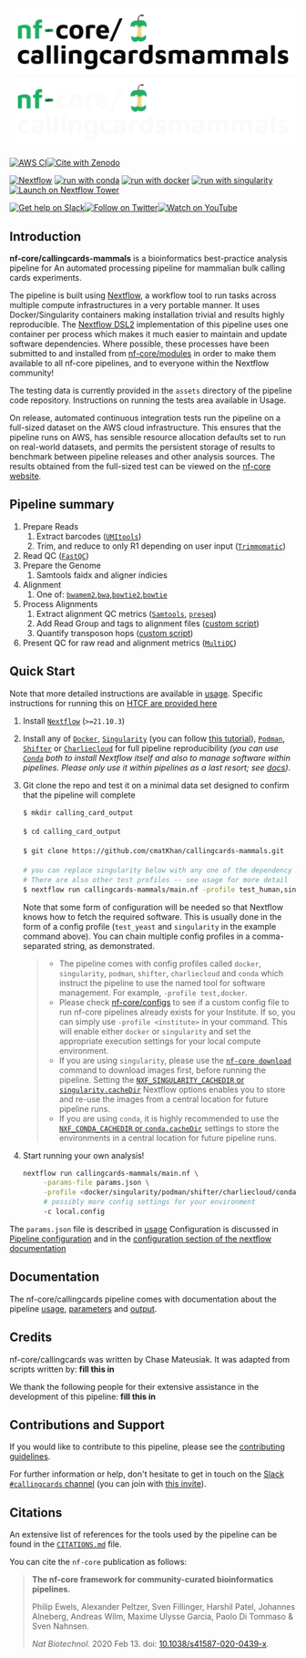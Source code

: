 # ![nf-core/callingcards-mammals](docs/images/nf-core-callingcards-mammals_logo_light.png#gh-light-mode-only) ![nf-core/callingcards-mammals](docs/images/nf-core-callingcards-mammals_logo_dark.png#gh-dark-mode-only)

[![AWS CI](https://img.shields.io/badge/CI%20tests-full%20size-FF9900?labelColor=000000&logo=Amazon%20AWS)](https://nf-co.re/callingcards-mammals/results)[![Cite with Zenodo](http://img.shields.io/badge/DOI-10.5281/zenodo.XXXXXXX-1073c8?labelColor=000000)](https://doi.org/10.5281/zenodo.XXXXXXX)

[![Nextflow](https://img.shields.io/badge/nextflow%20DSL2-%E2%89%A521.10.3-23aa62.svg)](https://www.nextflow.io/)
[![run with conda](http://img.shields.io/badge/run%20with-conda-3EB049?labelColor=000000&logo=anaconda)](https://docs.conda.io/en/latest/)
[![run with docker](https://img.shields.io/badge/run%20with-docker-0db7ed?labelColor=000000&logo=docker)](https://www.docker.com/)
[![run with singularity](https://img.shields.io/badge/run%20with-singularity-1d355c.svg?labelColor=000000)](https://sylabs.io/docs/)
[![Launch on Nextflow Tower](https://img.shields.io/badge/Launch%20%F0%9F%9A%80-Nextflow%20Tower-%234256e7)](https://tower.nf/launch?pipeline=https://github.com/nf-core/callingcards-mammals)

[![Get help on Slack](http://img.shields.io/badge/slack-nf--core%20%23callingcards-mammals-4A154B?labelColor=000000&logo=slack)](https://nfcore.slack.com/channels/callingcards-mammals)[![Follow on Twitter](http://img.shields.io/badge/twitter-%40nf__core-1DA1F2?labelColor=000000&logo=twitter)](https://twitter.com/nf_core)[![Watch on YouTube](http://img.shields.io/badge/youtube-nf--core-FF0000?labelColor=000000&logo=youtube)](https://www.youtube.com/c/nf-core)

## Introduction

<!-- TODO nf-core: Write a 1-2 sentence summary of what data the pipeline is for and what it does -->

**nf-core/callingcards-mammals** is a bioinformatics best-practice analysis pipeline for An automated processing pipeline for mammalian bulk calling cards experiments.

The pipeline is built using [Nextflow](https://www.nextflow.io), a workflow tool to run tasks across multiple compute infrastructures in a very portable manner. It uses Docker/Singularity containers making installation trivial and results highly reproducible. The [Nextflow DSL2](https://www.nextflow.io/docs/latest/dsl2.html) implementation of this pipeline uses one container per process which makes it much easier to maintain and update software dependencies. Where possible, these processes have been submitted to and installed from [nf-core/modules](https://github.com/nf-core/modules) in order to make them available to all nf-core pipelines, and to everyone within the Nextflow community!

The testing data is currently provided in the `assets` directory of the pipeline code repository. Instructions on running the tests area available in Usage.

On release, automated continuous integration tests run the pipeline on a full-sized dataset on the AWS cloud infrastructure. This ensures that the pipeline runs on AWS, has sensible resource allocation defaults set to run on real-world datasets, and permits the persistent storage of results to benchmark between pipeline releases and other analysis sources. The results obtained from the full-sized test can be viewed on the [nf-core website](https://nf-co.re/callingcards/results).

## Pipeline summary

1. Prepare Reads
    1. Extract barcodes ([`UMItools`](https://github.com/CGATOxford/UMI-tools))
    1. Trim, and reduce to only R1 depending on user input ([`Trimmomatic`](http://www.usadellab.org/cms/?page=trimmomatic))
1. Read QC ([`FastQC`](https://www.bioinformatics.babraham.ac.uk/projects/fastqc/))
1. Prepare the Genome
    1. Samtools faidx and aligner indicies
1. Alignment
    1. One of: [`bwamem2`](https://github.com/bwa-mem2/bwa-mem2),[`bwa`](https://bio-bwa.sourceforge.net/bwa.shtml),[`bowtie2`](https://bowtie-bio.sourceforge.net/bowtie2/index.shtml),[`bowtie`](https://bowtie-bio.sourceforge.net/index.shtml)
1. Process Alignments
    1. Extract alignment QC metrics ([`Samtools`](https://www.htslib.org/), [`preseq`](http://smithlabresearch.org/software/preseq/))
    1. Add Read Group and tags to alignment files ([custom script](https://github.com/cmatKhan/pycallingcards/tree/raw_processing))
    1. Quantify transposon hops ([custom script](https://github.com/cmatKhan/pycallingcards/tree/raw_processing))
1. Present QC for raw read and alignment metrics ([`MultiQC`](http://multiqc.info/))

## Quick Start

Note that more detailed instructions are available in [usage](docs/usage.md).
Specific instructions for running this on [HTCF are provided here](docs/htcf_specific.md)

1. Install [`Nextflow`](https://www.nextflow.io/docs/latest/getstarted.html#installation) (`>=21.10.3`)

1. Install any of [`Docker`](https://docs.docker.com/engine/installation/), [`Singularity`](https://www.sylabs.io/guides/3.0/user-guide/) (you can follow [this tutorial](https://singularity-tutorial.github.io/01-installation/)), [`Podman`](https://podman.io/), [`Shifter`](https://nersc.gitlab.io/development/shifter/how-to-use/) or [`Charliecloud`](https://hpc.github.io/charliecloud/) for full pipeline reproducibility _(you can use [`Conda`](https://conda.io/miniconda.html) both to install Nextflow itself and also to manage software within pipelines. Please only use it within pipelines as a last resort; see [docs](https://nf-co.re/usage/configuration#basic-configuration-profiles))_.

1. Git clone the repo and test it on a minimal data set designed to confirm that the pipeline will complete

   ```bash
   $ mkdir calling_card_output

   $ cd calling_card_output

   $ git clone https://github.com/cmatKhan/callingcards-mammals.git

   # you can replace singularity below with any one of the dependency managers
   # There are also other test profiles -- see usage for more detail
   $ nextflow run callingcards-mammals/main.nf -profile test_human,singularity
   ```

   Note that some form of configuration will be needed so that Nextflow knows how to fetch the required software. This is usually done in the form of a config profile (`test_yeast` and `singularity` in the example command above). You can chain multiple config profiles in a comma-separated string, as demonstrated.

   > - The pipeline comes with config profiles called `docker`, `singularity`, `podman`, `shifter`, `charliecloud` and `conda` which instruct the pipeline to use the named tool for software management. For example, `-profile test,docker`.
   > - Please check [nf-core/configs](https://github.com/nf-core/configs#documentation) to see if a custom config file to run nf-core pipelines already exists for your Institute. If so, you can simply use `-profile <institute>` in your command. This will enable either `docker` or `singularity` and set the appropriate execution settings for your local compute environment.
   > - If you are using `singularity`, please use the [`nf-core download`](https://nf-co.re/tools/#downloading-pipelines-for-offline-use) command to download images first, before running the pipeline. Setting the [`NXF_SINGULARITY_CACHEDIR` or `singularity.cacheDir`](https://www.nextflow.io/docs/latest/singularity.html?#singularity-docker-hub) Nextflow options enables you to store and re-use the images from a central location for future pipeline runs.
   > - If you are using `conda`, it is highly recommended to use the [`NXF_CONDA_CACHEDIR` or `conda.cacheDir`](https://www.nextflow.io/docs/latest/conda.html) settings to store the environments in a central location for future pipeline runs.

1. Start running your own analysis!

   ```bash
   nextflow run callingcards-mammals/main.nf \
        -params-file params.json \
        -profile <docker/singularity/podman/shifter/charliecloud/conda/institute> \
        # possibly more config settings for your environment
        -c local.config
   ```

The `params.json` file is described in [usage](docs/usage.md)
Configuration is discussed in [Pipeline configuration](https://nf-co.re/usage/configuration) and
in the [configuration section of the nextflow documentation](https://www.nextflow.io/docs/latest/config.html)

## Documentation

The nf-core/callingcards pipeline comes with documentation about the pipeline [usage](docs/usage.md), [parameters](docs/parameters.md) and [output](docs/output.md).

## Credits

nf-core/callingcards was written by Chase Mateusiak. It was adapted from scripts written by: __fill this in__

We thank the following people for their extensive assistance in the development of this pipeline: __fill this in__

## Contributions and Support

If you would like to contribute to this pipeline, please see the [contributing guidelines](.github/CONTRIBUTING.md).

For further information or help, don't hesitate to get in touch on the [Slack `#callingcards` channel](https://nfcore.slack.com/channels/callingcards) (you can join with [this invite](https://nf-co.re/join/slack)).

## Citations

<!-- TODO nf-core: Add citation for pipeline after first release. Uncomment lines below and update Zenodo doi and badge at the top of this file. -->
<!-- If you use  nf-core/callingcards for your analysis, please cite it using the following doi: [10.5281/zenodo.XXXXXX](https://doi.org/10.5281/zenodo.XXXXXX) -->

<!-- TODO nf-core: Add bibliography of tools and data used in your pipeline -->

An extensive list of references for the tools used by the pipeline can be found in the [`CITATIONS.md`](CITATIONS.md) file.

You can cite the `nf-core` publication as follows:

> **The nf-core framework for community-curated bioinformatics pipelines.**
>
> Philip Ewels, Alexander Peltzer, Sven Fillinger, Harshil Patel, Johannes Alneberg, Andreas Wilm, Maxime Ulysse Garcia, Paolo Di Tommaso & Sven Nahnsen.
>
> _Nat Biotechnol._ 2020 Feb 13. doi: [10.1038/s41587-020-0439-x](https://dx.doi.org/10.1038/s41587-020-0439-x).
